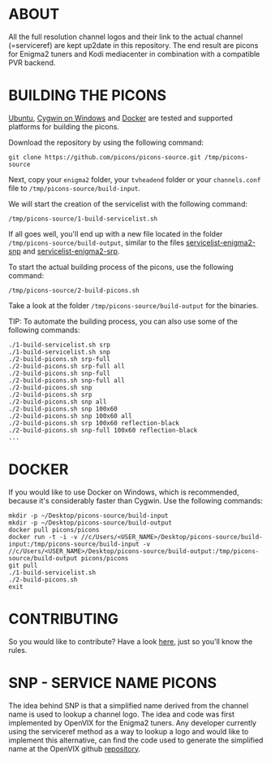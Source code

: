 # ABOUT

All the full resolution channel logos and their link to the actual channel (=serviceref) are kept up2date in this repository. The end result are picons for Enigma2 tuners and Kodi mediacenter in combination with a compatible PVR backend.

# BUILDING THE PICONS

[Ubuntu](http://www.ubuntu.com/download), [Cygwin on Windows](https://cygwin.com/install.html) and [Docker](https://www.docker.com/toolbox) are tested and supported platforms for building the picons.

Download the repository by using the following command:
```
git clone https://github.com/picons/picons-source.git /tmp/picons-source
```

Next, copy your `enigma2` folder, your `tvheadend` folder or your `channels.conf` file to `/tmp/picons-source/build-input`.

We will start the creation of the servicelist with the following command:
```
/tmp/picons-source/1-build-servicelist.sh
```


If all goes well, you'll end up with a new file located in the folder `/tmp/picons-source/build-output`, similar to the files [servicelist-enigma2-snp](https://gist.githubusercontent.com/picons/64f50aec02244e7af1e2/raw/df223a0d3a83f1bf867c49bf566b4a0c4285304b/servicelist-enigma2-snp) and [servicelist-enigma2-srp](https://gist.githubusercontent.com/picons/f7a16dcc8886367954ef/raw/c2d68acec3713c6df18a3eab88c10a69f1acd7c4/servicelist-enigma2-srp).

To start the actual building process of the picons, use the following command:
```
/tmp/picons-source/2-build-picons.sh
```

Take a look at the folder `/tmp/picons-source/build-output` for the binaries.

TIP: To automate the building process, you can also use some of the following commands:

```
./1-build-servicelist.sh srp
./1-build-servicelist.sh snp
./2-build-picons.sh srp-full
./2-build-picons.sh srp-full all
./2-build-picons.sh snp-full
./2-build-picons.sh snp-full all
./2-build-picons.sh snp
./2-build-picons.sh srp
./2-build-picons.sh snp all
./2-build-picons.sh snp 100x60
./2-build-picons.sh snp 100x60 all
./2-build-picons.sh srp 100x60 reflection-black
./2-build-picons.sh snp-full 100x60 reflection-black
...
```

# DOCKER

If you would like to use Docker on Windows, which is recommended, because it's considerably faster than Cygwin. Use the following commands:

```
mkdir -p ~/Desktop/picons-source/build-input
mkdir -p ~/Desktop/picons-source/build-output
docker pull picons/picons
docker run -t -i -v //c/Users/<USER_NAME>/Desktop/picons-source/build-input:/tmp/picons-source/build-input -v //c/Users/<USER_NAME>/Desktop/picons-source/build-output:/tmp/picons-source/build-output picons/picons
git pull
./1-build-servicelist.sh
./2-build-picons.sh
exit
```

# CONTRIBUTING

So you would like to contribute? Have a look [here](https://github.com/picons/picons/blob/master/CONTRIBUTING.md), just so you'll know the rules.

# SNP - SERVICE NAME PICONS

The idea behind SNP is that a simplified name derived from the channel name is used to lookup a channel logo. The idea and code was first implemented by OpenVIX for the Enigma2 tuners. Any developer currently using the serviceref method as a way to lookup a logo and would like to implement this alternative, can find the code used to generate the simplified name at the OpenVIX github [repository](https://github.com/OpenViX/enigma2/blob/master/lib/python/Components/Renderer/Picon.py#L88-L89).
